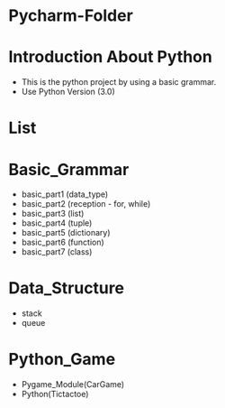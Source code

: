 # Pycharm-Folder

# Introduction About Python
 * This is the python project by using a basic grammar.
 * Use Python Version (3.0)
 
# List

# Basic_Grammar
 * basic_part1 (data_type)
 * basic_part2 (reception - for, while)
 * basic_part3 (list)
 * basic_part4 (tuple)
 * basic_part5 (dictionary)
 * basic_part6 (function)
 * basic_part7 (class)
 
# Data_Structure
 * stack
 * queue

# Python_Game
 * Pygame_Module(CarGame)
 * Python(Tictactoe)

